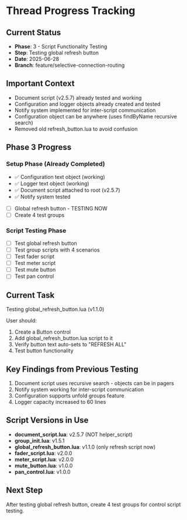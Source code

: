 # Thread Progress Tracking

## Current Status
- **Phase**: 3 - Script Functionality Testing
- **Step**: Testing global refresh button
- **Date**: 2025-06-28
- **Branch**: feature/selective-connection-routing

## Important Context
- Document script (v2.5.7) already tested and working
- Configuration and logger objects already created and tested
- Notify system implemented for inter-script communication
- Configuration object can be anywhere (uses findByName recursive search)
- Removed old refresh_button.lua to avoid confusion

## Phase 3 Progress

### Setup Phase (Already Completed)
- ✅ Configuration text object (working)
- ✅ Logger text object (working)
- ✅ Document script attached to root (v2.5.7)
- ✅ Notify system tested
- [ ] Global refresh button - TESTING NOW
- [ ] Create 4 test groups

### Script Testing Phase
- [ ] Test global refresh button
- [ ] Test group scripts with 4 scenarios
- [ ] Test fader script
- [ ] Test meter script
- [ ] Test mute button
- [ ] Test pan control

## Current Task
Testing global_refresh_button.lua (v1.1.0)

User should:
1. Create a Button control
2. Add global_refresh_button.lua script to it
3. Verify button text auto-sets to "REFRESH ALL"
4. Test button functionality

## Key Findings from Previous Testing
1. Document script uses recursive search - objects can be in pagers
2. Notify system working for inter-script communication
3. Configuration supports unfold groups feature
4. Logger capacity increased to 60 lines

## Script Versions in Use
- **document_script.lua**: v2.5.7 (NOT helper_script)
- **group_init.lua**: v1.5.1
- **global_refresh_button.lua**: v1.1.0 (only refresh script now)
- **fader_script.lua**: v2.0.0
- **meter_script.lua**: v2.0.0
- **mute_button.lua**: v1.0.0
- **pan_control.lua**: v1.0.0

## Next Step
After testing global refresh button, create 4 test groups for control script testing.